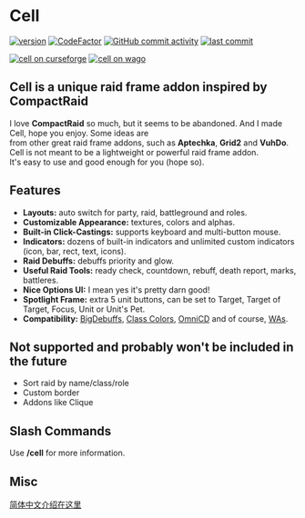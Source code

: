 # Cell

[![version](https://img.shields.io/github/v/release/enderneko/Cell)](https://github.com/enderneko/Cell/releases)
[![CodeFactor](https://www.codefactor.io/repository/github/enderneko/cell/badge)](https://www.codefactor.io/repository/github/enderneko/cell)
[![GitHub commit activity](https://img.shields.io/github/commit-activity/m/enderneko/Cell)](https://github.com/enderneko/Cell/commits/master)
[![last commit](https://img.shields.io/github/last-commit/enderneko/Cell)](https://github.com/enderneko/Cell/commits/master)

[![cell on curseforge](https://img.shields.io/badge/dynamic/json?color=f16436&label=CurseForge&query=%24.downloads.total&url=https%3A%2F%2Fapi.cfwidget.com%2F409666&style=flat)](https://www.curseforge.com/wow/addons/cell)
[![cell on wago](https://img.shields.io/badge/Wago-Cell-ad1319)](https://addons.wago.io/addons/cell)

## Cell is a unique raid frame addon inspired by CompactRaid

I love __CompactRaid__ so much, but it seems to be abandoned. And I made Cell, hope you enjoy.
Some ideas are from other great raid frame addons, such as __Aptechka__, __Grid2__ and __VuhDo__.
Cell is not meant to be a lightweight or powerful raid frame addon.
It's easy to use and good enough for you (hope so).

## Features

- __Layouts:__ auto switch for party, raid, battleground and roles.
- __Customizable Appearance:__ textures, colors and alphas.
- __Built-in Click-Castings:__ supports keyboard and multi-button mouse.
- __Indicators:__ dozens of built-in indicators and unlimited custom indicators (icon, bar, rect, text, icons).
- __Raid Debuffs:__ debuffs priority and glow.
- __Useful Raid Tools:__ ready check, countdown, rebuff, death report, marks, battleres.
- __Nice Options UI:__ I mean yes it's pretty darn good!
- __Spotlight Frame:__ extra 5 unit buttons, can be set to Target, Target of Target, Focus, Unit or Unit's Pet.
- __Compatibility:__ [BigDebuffs](https://www.curseforge.com/wow/addons/bigdebuffs), [Class Colors](https://www.curseforge.com/wow/addons/classcolors), [OmniCD](https://www.curseforge.com/wow/addons/omnicd) and of course, [WAs](https://wago.io/weakauras).

## Not supported and probably won't be included in the future

- Sort raid by name/class/role
- Custom border
- Addons like Clique

## Slash Commands

Use __/cell__ for more information.

## Misc

[简体中文介绍在这里](https://bbs.nga.cn/read.php?tid=23488341)
